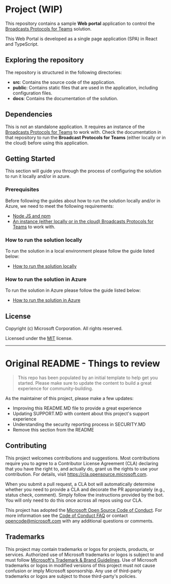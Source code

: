 # Project (WIP)

This repository contains a sample **Web portal** application to control the [Broadcasts Protocols for Teams](https://github.com/microsoft/Teams-Broadcast-Extension) solution. 

This Web Portal is developed as a single page application (SPA) in React and TypeScript.

## Exploring the repository

The repository is structured in the following directories:
- **src**: Contains the source code of the application.
- **public**: Contains static files that are used in the application, including configuration files.
- **docs**: Contains the documentation of the solution.

## Dependencies

This is not an standalone application. It requires an instance of the [Broadcasts Protocols for Teams](https://github.com/microsoft/Teams-Broadcast-Extension) to work with. Check the documentation in that repository to run the **Broadcast Protocols for Teams** (either locally or in the cloud) before using this application.

## Getting Started

This section will guide you through the process of configuring the solution to run it locally and/or in azure.

### Prerequisites
Before following the guides about how to run the solution locally and/or in Azure, we need to meet the following requirements:

- [Node JS and npm](docs/how-to-install-nodejs-and-npm/README.md)
- [An instance (either locally or in the cloud) Broadcasts Protocols for Teams](https://github.com/microsoft/Teams-Broadcast-Extension) to work with.


### How to run the solution locally
To run the solution in a local environment please follow the guide listed below:
- [How to run the solution locally](docs/how-to-run-the-solution-locally/README.md)

### How to run the solution in Azure
To run the solution in Azure please follow the guide listed below:
- [How to run the solution in Azure](docs/how-to-run-the-solution-in-azure/README.md)

## License

Copyright (c) Microsoft Corporation. All rights reserved.

Licensed under the [MIT](LICENSE) license.

---

# Original README - Things to review

> This repo has been populated by an initial template to help get you started. Please
> make sure to update the content to build a great experience for community-building.

As the maintainer of this project, please make a few updates:

- Improving this README.MD file to provide a great experience
- Updating SUPPORT.MD with content about this project's support experience
- Understanding the security reporting process in SECURITY.MD
- Remove this section from the README

## Contributing

This project welcomes contributions and suggestions.  Most contributions require you to agree to a
Contributor License Agreement (CLA) declaring that you have the right to, and actually do, grant us
the rights to use your contribution. For details, visit https://cla.opensource.microsoft.com.

When you submit a pull request, a CLA bot will automatically determine whether you need to provide
a CLA and decorate the PR appropriately (e.g., status check, comment). Simply follow the instructions
provided by the bot. You will only need to do this once across all repos using our CLA.

This project has adopted the [Microsoft Open Source Code of Conduct](https://opensource.microsoft.com/codeofconduct/).
For more information see the [Code of Conduct FAQ](https://opensource.microsoft.com/codeofconduct/faq/) or
contact [opencode@microsoft.com](mailto:opencode@microsoft.com) with any additional questions or comments.

## Trademarks

This project may contain trademarks or logos for projects, products, or services. Authorized use of Microsoft 
trademarks or logos is subject to and must follow 
[Microsoft's Trademark & Brand Guidelines](https://www.microsoft.com/en-us/legal/intellectualproperty/trademarks/usage/general).
Use of Microsoft trademarks or logos in modified versions of this project must not cause confusion or imply Microsoft sponsorship.
Any use of third-party trademarks or logos are subject to those third-party's policies.